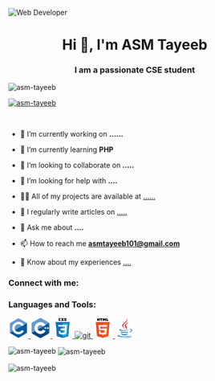 ![Web Developer](https://www.facebook.com/photo/?fbid=3463837510599395&set=a.1434447800205053)
<h1 align="center">Hi 👋, I'm ASM Tayeeb</h1>
<h3 align="center">I am a passionate CSE student</h3>

<p align="left"> <img src="https://komarev.com/ghpvc/?username=asm-tayeeb&label=Profile%20views&color=0e75b6&style=flat" alt="asm-tayeeb" /> </p>

<p align="left"> <a href="https://github.com/ryo-ma/github-profile-trophy"><img src="https://github-profile-trophy.vercel.app/?username=asm-tayeeb" alt="asm-tayeeb" /></a> </p>

<p align="left"> <a href="https://twitter.com/" target="blank"><img src="https://img.shields.io/twitter/follow/?logo=twitter&style=for-the-badge" alt="" /></a> </p>

- 🔭 I’m currently working on **......**

- 🌱 I’m currently learning **PHP**

- 👯 I’m looking to collaborate on **.....**

- 🤝 I’m looking for help with **....**

- 👨‍💻 All of my projects are available at [......](......)

- 📝 I regularly write articles on [.....](.....)

- 💬 Ask me about **....**

- 📫 How to reach me **asmtayeeb101@gmail.com**

- 📄 Know about my experiences [....](....)

<h3 align="left">Connect with me:</h3>
<p align="left">
</p>

<h3 align="left">Languages and Tools:</h3>
<p align="left"> <a href="https://www.cprogramming.com/" target="_blank" rel="noreferrer"> <img src="https://raw.githubusercontent.com/devicons/devicon/master/icons/c/c-original.svg" alt="c" width="40" height="40"/> </a> <a href="https://www.w3schools.com/cpp/" target="_blank" rel="noreferrer"> <img src="https://raw.githubusercontent.com/devicons/devicon/master/icons/cplusplus/cplusplus-original.svg" alt="cplusplus" width="40" height="40"/> </a> <a href="https://www.w3schools.com/css/" target="_blank" rel="noreferrer"> <img src="https://raw.githubusercontent.com/devicons/devicon/master/icons/css3/css3-original-wordmark.svg" alt="css3" width="40" height="40"/> </a> <a href="https://git-scm.com/" target="_blank" rel="noreferrer"> <img src="https://www.vectorlogo.zone/logos/git-scm/git-scm-icon.svg" alt="git" width="40" height="40"/> </a> <a href="https://www.w3.org/html/" target="_blank" rel="noreferrer"> <img src="https://raw.githubusercontent.com/devicons/devicon/master/icons/html5/html5-original-wordmark.svg" alt="html5" width="40" height="40"/> </a> <a href="https://www.java.com" target="_blank" rel="noreferrer"> <img src="https://raw.githubusercontent.com/devicons/devicon/master/icons/java/java-original.svg" alt="java" width="40" height="40"/> </a> </p>

<p><img align="left" src="https://github-readme-stats.vercel.app/api/top-langs?username=asm-tayeeb&show_icons=true&locale=en&layout=compact" alt="asm-tayeeb" /></p>

<p>&nbsp;<img align="center" src="https://github-readme-stats.vercel.app/api?username=asm-tayeeb&show_icons=true&locale=en" alt="asm-tayeeb" /></p>

<p><img align="center" src="https://github-readme-streak-stats.herokuapp.com/?user=asm-tayeeb&" alt="asm-tayeeb" /></p>
